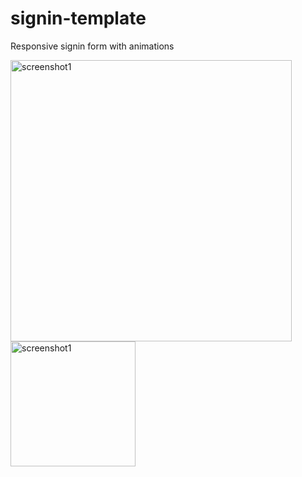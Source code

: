 # signin-template
 
Responsive signin form with animations

<img src="https://user-images.githubusercontent.com/14241528/180345315-7ae46dce-fab3-4221-b077-b661a18d0270.PNG" alt="screenshot1" width="450"/>

<img src="https://user-images.githubusercontent.com/14241528/180345320-72b011fb-1c36-4450-b21e-2cda51e0cab0.PNG" alt="screenshot1" width="200"/>

